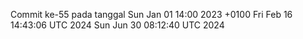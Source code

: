 Commit ke-55 pada tanggal Sun Jan 01 14:00 2023 +0100
Fri Feb 16 14:43:06 UTC 2024
Sun Jun 30 08:12:40 UTC 2024
